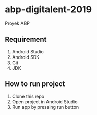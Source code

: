 # abp-digitalent-2019
Proyek ABP

## Requirement
1. Android Studio
2. Android SDK
3. Git
4. JDK

## How to run project
1. Clone this repo
2. Open project in Android Studio
3. Run app by pressing run button
